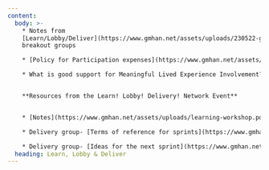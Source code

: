 ```yaml
---
content:
  body: >-
    * Notes from
    [Learn/Lobby/Deliver](https://www.gmhan.net/assets/uploads/230522-gmhan-meeting-task-group-discussion-notes-updated-.docx)
    breakout groups

    * [Policy for Participation expenses](https://www.gmhan.net/assets/uploads/gmhan-task-group-expenses-policy.pdf) for anyone participating in the task groups who is 'unwaged'

    * What is good support for Meaningful Lived Experience Involvement?- [Learning through Poetry](/assets/uploads/all-poems.pdf)


    **Resources from the Learn! Lobby! Delivery! Network Event**


    * [N﻿otes](https://www.gmhan.net/assets/uploads/learning-workshop.pdf) from the Learning group workshop

    * D﻿elivery group- [Terms of reference for sprints](https://www.gmhan.net/assets/uploads/delivery-group-sprint-terms-of-reference.pdf)

    * D﻿elivery group- [Ideas for the next sprint](https://www.gmhan.net/assets/uploads/delivery-group-sprint-terms-of-reference.pdf)
  heading: Learn, Lobby & Deliver
---
```

